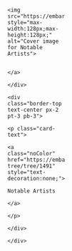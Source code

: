 <div class="card hoverOutline text-center" style="width:128px; margin-bottom:10px;">
                            <div class="card-img-top text-center" style="max-width:128px;max-height:128px;">
                                <a href="https://embarkweb1.campus.pomona.edu/index-tree/tree/1491" style="text-decoration:none;">
                                    
                                        <img src="https://embarkweb1.campus.pomona.edu/media/Thumbnails/IndexTree/1491.png" style="max-width:128px;max-height:128px;" alt="Cover image for Notable Artists">
                                     
                                </a>
                            </div>
                            <div class="border-top text-center px-2 pt-3 pb-3">
                                <p class="card-text">
                                    <a class="noColor" href="https://embarkweb1.campus.pomona.edu/index-tree/tree/1491" style="text-decoration:none;">
                                        Notable Artists
                                    </a>
                                </p>
                            </div>
                        </div>
